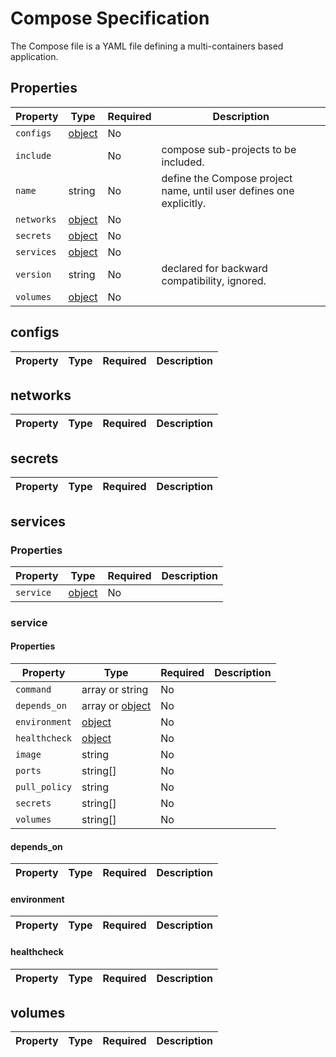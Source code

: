 # Compose Specification

The Compose file is a YAML file defining a multi-containers based application.

## Properties

| Property   | Type                | Required | Description                                                         |
|------------|---------------------|----------|---------------------------------------------------------------------|
| `configs`  | [object](#configs)  | No       |                                                                     |
| `include`  |                     | No       | compose sub-projects to be included.                                |
| `name`     | string              | No       | define the Compose project name, until user defines one explicitly. |
| `networks` | [object](#networks) | No       |                                                                     |
| `secrets`  | [object](#secrets)  | No       |                                                                     |
| `services` | [object](#services) | No       |                                                                     |
| `version`  | string              | No       | declared for backward compatibility, ignored.                       |
| `volumes`  | [object](#volumes)  | No       |                                                                     |

## configs

| Property | Type | Required | Description |
|----------|------|----------|-------------|

## networks

| Property | Type | Required | Description |
|----------|------|----------|-------------|

## secrets

| Property | Type | Required | Description |
|----------|------|----------|-------------|

## services

### Properties

| Property  | Type               | Required | Description |
|-----------|--------------------|----------|-------------|
| `service` | [object](#service) | No       |             |

### service

#### Properties

| Property      | Type                           | Required | Description |
|---------------|--------------------------------|----------|-------------|
| `command`     | array or string                | No       |             |
| `depends_on`  | array or [object](#depends_on) | No       |             |
| `environment` | [object](#environment)         | No       |             |
| `healthcheck` | [object](#healthcheck)         | No       |             |
| `image`       | string                         | No       |             |
| `ports`       | string[]                       | No       |             |
| `pull_policy` | string                         | No       |             |
| `secrets`     | string[]                       | No       |             |
| `volumes`     | string[]                       | No       |             |

#### depends_on

| Property | Type | Required | Description |
|----------|------|----------|-------------|

#### environment

| Property | Type | Required | Description |
|----------|------|----------|-------------|

#### healthcheck

| Property | Type | Required | Description |
|----------|------|----------|-------------|

## volumes

| Property | Type | Required | Description |
|----------|------|----------|-------------|

